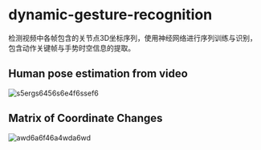# dynamic-gesture-recognition
检测视频中各帧包含的关节点3D坐标序列，使用神经网络进行序列训练与识别，包含动作关键帧与手势时空信息的提取。
## Human pose estimation from video
![s5ergs6456s6e4f6ssef6](https://user-images.githubusercontent.com/72132948/158371400-814ec268-ab41-46b9-b811-a796b5952e3d.png)

## Matrix of Coordinate Changes
![awd6a6f46a4wda6wd](https://user-images.githubusercontent.com/72132948/158371367-c8de92fa-a280-4abe-8905-91ad9aa00b8b.png)
